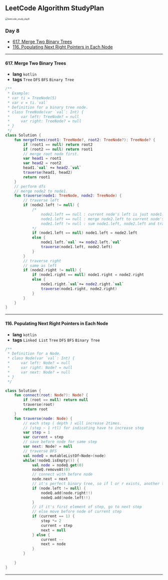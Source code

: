 ## LeetCode Algorithm StudyPlan

<img src="/Users/alenheo/Desktop/repo/algo/assets/leetcode_study_day8.png" alt="leetcode_study_day8" style="zoom:50%;" />

### Day 8

- [617. Merge Two Binary Trees](https://leetcode.com/problems/merge-two-binary-trees/?envType=study-plan&id=algorithm-i)
- [116. Populating Next Right Pointers in Each Node](https://leetcode.com/problems/populating-next-right-pointers-in-each-node/?envType=study-plan&id=algorithm-i)

---

#### 617. Merge Two Binary Trees

- **lang**  `kotlin` 
- **tags**  `Tree` `DFS` `BFS` `Binary Tree` 

```kotlin
/**
 * Example:
 * var ti = TreeNode(5)
 * var v = ti.`val`
 * Definition for a binary tree node.
 * class TreeNode(var `val`: Int) {
 *     var left: TreeNode? = null
 *     var right: TreeNode? = null
 * }
 */
class Solution {
    fun mergeTrees(root1: TreeNode?, root2: TreeNode?): TreeNode? {
        if (root1 == null) return root2
        if (root2 == null) return root1
        // merge root node first.
        var head1 = root1
        var head2 = root2
        head1.`val` += head2.`val`
        traverse(head1, head2)
        return root1
    }
    // perform dfs
    // merge node2 to node1.
    fun traverse(node1: TreeNode, node2: TreeNode) {
        // traverse left
        if (node2.left != null) {
            /*
                node2.left == null : current node's left is just node1.left, so stop traverse
                node1.left == null : merge node2.left to current node's left
                node1.left != null : sum node1.left, node2.left and traverse downward
            */
            if (node1.left == null) node1.left = node2.left
            else {
                node1.left.`val` += node2.left.`val`
                traverse(node1.left, node2.left)
            }
        }
        // traverse right
        // same as left
        if (node2.right != null) {
            if (node1.right == null) node1.right = node2.right
            else {
                node1.right.`val`+= node2.right.`val`
                traverse(node1.right, node2.right)
            }
        }
    }
}
```

---

#### 116. Populating Next Right Pointers in Each Node

- **lang**  `kotlin` 
- **tags**  `Linked List` `Tree` `DFS` `BFS` `Binary Tree` 

```kotlin
/**
 * Definition for a Node.
 * class Node(var `val`: Int) {
 *     var left: Node? = null
 *     var right: Node? = null
 *     var next: Node? = null
 * }
 */

class Solution {
    fun connect(root: Node?): Node? {
        if (root == null) return null
        traverse(root)
        return root
    }
    fun traverse(node: Node) {
        // each step ( depth ) will increase 2times.
        // (step ~ 1 rtl) for indicating have to increase step
        var step = 1
        var current = step
        // save before node for same step
        var next: Node? = null
        // traverse BFS
        val nodeQ = mutableListOf<Node>(node)
        while(!nodeQ.isEmpty()) {
            val node = nodeQ.get(0)
            nodeQ.removeAt(0)
            // connect with before node
            node.next = next
            // it's perfect binary tree, so if l or r exists, another too.
            if (node.left != null) {
                nodeQ.add(node.right!!)
                nodeQ.add(node.left!!)
            }
            // if it's first element of step, go to next step
            // else move before node of current step
            if (current == 1) {
                step *= 2
                current = step
                next = null
            } else {
                current --
                next = node
            }
        }
        
    }
}
```

---

